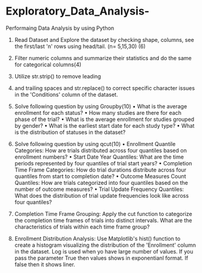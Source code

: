 # Exploratory_Data_Analysis-
Performaing Data Analysis by using Python 
1.	Read Dataset and Explore the dataset by checking shape, columns, see the first/last 'n' rows using head/tail. (n= 5,15,30) (6) 
2.	Filter numeric columns and summarize their statistics and do the same for categorical columns(4)
3.	Utilize str.strip() to remove leading
4.	 and trailing spaces and str.replace() to correct specific character issues in the 'Conditions' column of the dataset.
5.	Solve following question by using Groupby(10)
•	What is the average enrollment for each status?
•	How many studies are there for each phase of the trial?
•	What is the average enrollment for studies grouped by gender?
•	What is the earliest start date for each study type? 
•	What is the distribution of statuses in the dataset?
6.	Solve following question by using qcut(10)
•	Enrollment Quantile Categories: How are trials distributed across four quantiles based on enrollment numbers?
•	Start Date Year Quantiles: What are the time periods represented by four quantiles of trial start years?
•	Completion Time Frame Categories: How do trial durations distribute across four quantiles from start to completion date?
•	Outcome Measures Count Quantiles: How are trials categorized into four quantiles based on the number of outcome measures?
•	Trial Update Frequency Quantiles: What does the distribution of trial update frequencies look like across four quantiles?

7.	Completion Time Frame Grouping: Apply the cut function to categorize the completion time frames of trials into distinct intervals. What are the characteristics of trials within each time frame group?
8.	Enrollment Distribution Analysis: Use Matplotlib's hist() function to create a histogram visualizing the distribution of the 'Enrollment' column in the dataset.
Log is used when yo have large number of values. If you pass the parameter True then values shows in exponentianl format. If false then it shows liner. 
